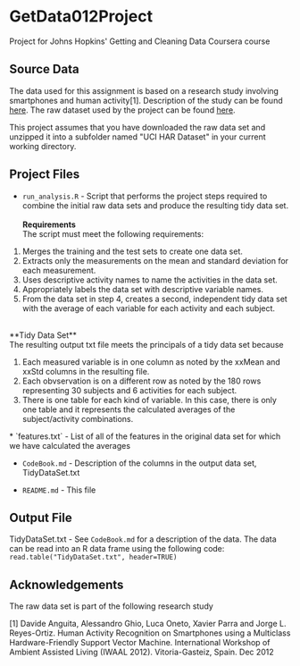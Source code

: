 # GetData012Project
Project for Johns Hopkins' Getting and Cleaning Data Coursera course
## Source Data

The data used for this assignment is based on a research study involving smartphones and human activity[1].  Description of the study 
can be found [here](http://archive.ics.uci.edu/ml/datasets/Human+Activity+Recognition+Using+Smartphones).  The raw dataset used by the project
can be found [here](https://d396qusza40orc.cloudfront.net/getdata%2Fprojectfiles%2FUCI%20HAR%20Dataset.zip).

This project assumes that you have downloaded the raw data set and unzipped it into a subfolder named "UCI HAR Dataset" in your current working directory.

## Project Files

* `run_analysis.R` - Script that performs the project steps required to combine the initial raw data sets and produce the resulting tidy data set.<br/><br/>
**Requirements**<br/>
The script must meet the following requirements:
<ol type="1">
	<li>Merges the training and the test sets to create one data set.</li>
	<li>Extracts only the measurements on the mean and standard deviation for each measurement.</li>
	<li>Uses descriptive activity names to name the activities in the data set.</li>
	<li>Appropriately labels the data set with descriptive variable names.</li>
	<li>From the data set in step 4, creates a second, independent tidy data set with the average of each variable for each activity and each subject.</li></ol><br/>
**Tidy Data Set**<br/>
The resulting output txt file meets the principals of a tidy data set because
<ol type="1" start="1">
	<li>Each measured variable is in one column as noted by the xxMean and xxStd columns in the resulting file.</li>
	<li>Each obvservation is on a different row as noted by the 180 rows representing 30 subjects and 6 activities for each subject.</li>
	<li>There is one table for each kind of variable.  In this case, there is only one table and it represents the calculated averages of the subject/activity combinations.</li>
</ol>
* `features.txt` - List of all of the features in the original data set for which we have calculated the averages

* `CodeBook.md` - Description of the columns in the output data set, TidyDataSet.txt

* `README.md` - This file


## Output File

TidyDataSet.txt - See `CodeBook.md` for a description of the data.  The data can be read into an R data frame using the following code:<br/>
	`read.table("TidyDataSet.txt", header=TRUE)`


## Acknowledgements
The raw data set is part of the following research study

[1] Davide Anguita, Alessandro Ghio, Luca Oneto, Xavier Parra and Jorge L. Reyes-Ortiz. Human Activity Recognition on Smartphones using a Multiclass Hardware-Friendly Support Vector Machine. International Workshop of Ambient Assisted Living (IWAAL 2012). Vitoria-Gasteiz, Spain. Dec 2012
